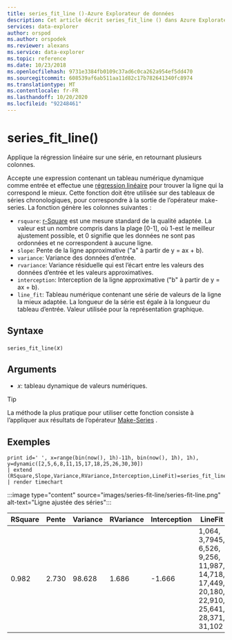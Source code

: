 ```yaml
---
title: series_fit_line ()-Azure Explorateur de données
description: Cet article décrit series_fit_line () dans Azure Explorateur de données.
services: data-explorer
author: orspod
ms.author: orspodek
ms.reviewer: alexans
ms.service: data-explorer
ms.topic: reference
ms.date: 10/23/2018
ms.openlocfilehash: 9731e3384fb0109c37ad6c0ca262a954ef5dd470
ms.sourcegitcommit: 608539af6ab511aa11d82c17b782641340fc8974
ms.translationtype: MT
ms.contentlocale: fr-FR
ms.lasthandoff: 10/20/2020
ms.locfileid: "92248461"
---
```

# <a name="series_fit_line"></a>series_fit_line()

Applique la régression linéaire sur une série, en retournant plusieurs colonnes.  

Accepte une expression contenant un tableau numérique dynamique comme entrée et effectue une [régression linéaire](https://en.wikipedia.org/wiki/Line_fitting) pour trouver la ligne qui la correspond le mieux. Cette fonction doit être utilisée sur des tableaux de séries chronologiques, pour correspondre à la sortie de l’opérateur make-series. La fonction génère les colonnes suivantes :
* `rsquare`: [r-Square](https://en.wikipedia.org/wiki/Coefficient_of_determination) est une mesure standard de la qualité adaptée. La valeur est un nombre compris dans la plage [0-1], où 1-est le meilleur ajustement possible, et 0 signifie que les données ne sont pas ordonnées et ne correspondent à aucune ligne. 
* `slope`: Pente de la ligne approximative ("a" à partir de y = ax + b).
* `variance`: Variance des données d’entrée.
* `rvariance`: Variance résiduelle qui est l’écart entre les valeurs des données d’entrée et les valeurs approximatives.
* `interception`: Interception de la ligne approximative ("b" à partir de y = ax + b).
* `line_fit`: Tableau numérique contenant une série de valeurs de la ligne la mieux adaptée. La longueur de la série est égale à la longueur du tableau d’entrée. Valeur utilisée pour la représentation graphique.

## <a name="syntax"></a>Syntaxe

`series_fit_line(`*x*`)`

## <a name="arguments"></a>Arguments

* *x*: tableau dynamique de valeurs numériques.

> [!TIP]
> La méthode la plus pratique pour utiliser cette fonction consiste à l’appliquer aux résultats de l’opérateur [Make-Series](make-seriesoperator.md) .

## <a name="examples"></a>Exemples

<!-- csl: https://help.kusto.windows.net:443/Samples -->
```kusto
print id=' ', x=range(bin(now(), 1h)-11h, bin(now(), 1h), 1h), y=dynamic([2,5,6,8,11,15,17,18,25,26,30,30])
| extend (RSquare,Slope,Variance,RVariance,Interception,LineFit)=series_fit_line(y)
| render timechart
```

:::image type="content" source="images/series-fit-line/series-fit-line.png" alt-text="Ligne ajustée des séries":::

| RSquare | Pente | Variance | RVariance | Interception | LineFit                                                                                     |
|---------|-------|----------|-----------|--------------|---------------------------------------------------------------------------------------------|
| 0.982   | 2.730 | 98.628   | 1.686     | -1.666       | 1,064, 3,7945, 6,526, 9,256, 11,987, 14,718, 17,449, 20,180, 22,910, 25,641, 28,371, 31,102 |
